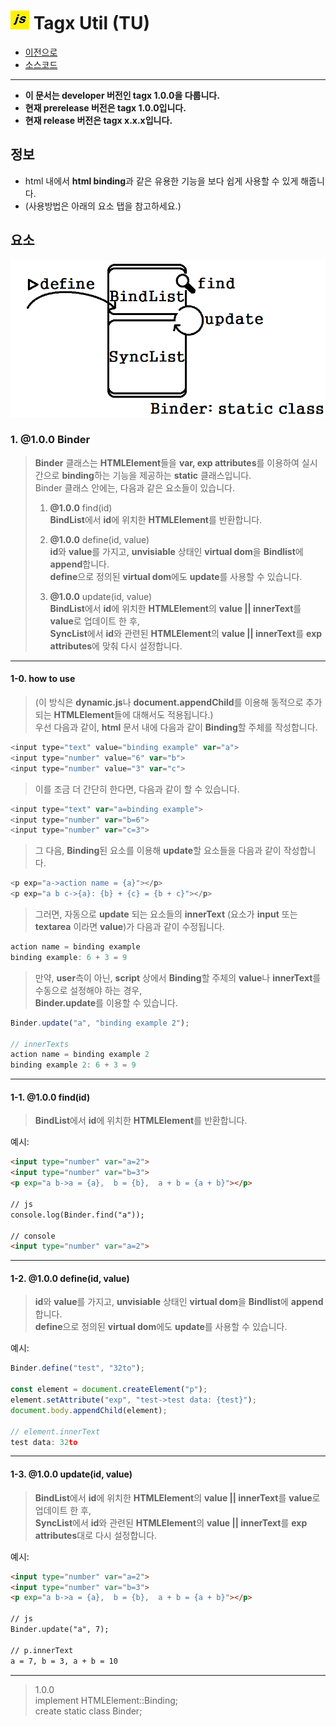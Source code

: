 # ![JavaScript icon](https://github.com/hynrusang/js-lib/blob/main/resource/logo.png) Tagx Util (TU)
- [이전으로](https://github.com/hynrusang/js-lib)
- [소스코드](https://github.com/hynrusang/js-lib/blob/main/1.0.0/tagx.js)
---
- **이 문서는 developer 버전인 tagx 1.0.0을 다룹니다.**  
- **현재 prerelease 버전은 tagx 1.0.0입니다.**
- **현재 release 버전은 tagx x.x.x입니다.**
## 정보
- html 내에서 **html binding**과 같은 유용한 기능을 보다 쉽게 사용할 수 있게 해줍니다.
- (사용방법은 아래의 요소 탭을 참고하세요.)

## 요소
<img src="https://github.com/hynrusang/js-lib/blob/main/resource/scene_binder.png">  
  
### 1. **@1.0.0** Binder
> **Binder** 클래스는 **HTMLElement**들을 **var, exp attributes**를 이용하여 실시간으로 **binding**하는 기능을 제공하는 **static** 클래스입니다.  
> Binder 클래스 안에는, 다음과 같은 요소들이 있습니다.  
>  
> 1. **@1.0.0** find(id)  
> **BindList**에서 **id**에 위치한 **HTMLElement**를 반환합니다.  
>  
> 2. **@1.0.0** define(id, value)  
> **id**와 **value**를 가지고, **unvisiable** 상태인 **virtual dom**을 **Bindlist**에 **append**합니다.  
> **define**으로 정의된 **virtual dom**에도 **update**를 사용할 수 있습니다.  
>  
> 3. **@1.0.0** update(id, value)  
> **BindList**에서 **id**에 위치한 **HTMLElement**의 **value || innerText**를 **value**로 업데이트 한 후,  
> **SyncList**에서 **id**와 관련된 **HTMLElement**의 **value || innerText**를 **exp attributes**에 맞춰 다시 설정합니다.
---
#### 1-0. how to use
> (이 방식은 **dynamic.js**나 **document.appendChild**를 이용해 동적으로 추가되는 **HTMLElement**들에 대해서도 적용됩니다.)  
> 우선 다음과 같이, **html** 문서 내에 다음과 같이 **Binding**할 주체를 작성합니다.  
```js
<input type="text" value="binding example" var="a">
<input type="number" value="6" var="b">
<input type="number" value="3" var="c">
```
> 이를 조금 더 간단히 한다면, 다음과 같이 할 수 있습니다.
```js
<input type="text" var="a=binding example">
<input type="number" var="b=6">
<input type="number" var="c=3">
```
> 그 다음, **Binding**된 요소를 이용해 **update**할 요소들을 다음과 같이 작성합니다.
```js
<p exp="a->action name = {a}"></p>
<p exp="a b c->{a}: {b} + {c} = {b + c}"></p>
```
> 그러면, 자동으로 **update** 되는 요소들의 **innerText** (요소가 **input** 또는 **textarea** 이라면 **value**)가 다음과 같이 수정됩니다.
```js
action name = binding example
binding example: 6 + 3 = 9
```
> 만약, **user**측이 아닌, **script** 상에서 **Binding**할 주체의 **value**나 **innerText**를 수동으로 설정해야 하는 경우,  
> **Binder.update**를 이용할 수 있습니다. 
```js
Binder.update("a", "binding example 2");

// innerTexts
action name = binding example 2
binding example 2: 6 + 3 = 9
```
---
#### 1-1. **@1.0.0** find(id)  
> **BindList**에서 **id**에 위치한 **HTMLElement**를 반환합니다.  
  
예시:
```html
<input type="number" var="a=2">
<input type="number" var="b=3">
<p exp="a b->a = {a},  b = {b},  a + b = {a + b}"></p>

// js
console.log(Binder.find("a"));

// console
<input type="number" var="a=2">
```
---
#### 1-2. **@1.0.0** define(id, value)
> **id**와 **value**를 가지고, **unvisiable** 상태인 **virtual dom**을 **Bindlist**에 **append**합니다.  
> **define**으로 정의된 **virtual dom**에도 **update**를 사용할 수 있습니다.  
  
예시:
```js
Binder.define("test", "32to");

const element = document.createElement("p");
element.setAttribute("exp", "test->test data: {test}");
document.body.appendChild(element);

// element.innerText
test data: 32to
```
---
#### 1-3. **@1.0.0** update(id, value)
> **BindList**에서 **id**에 위치한 **HTMLElement**의 **value || innerText**를 **value**로 업데이트 한 후,  
> **SyncList**에서 **id**와 관련된 **HTMLElement**의 **value || innerText**를 **exp attributes**대로 다시 설정합니다.  
  
예시:
```html
<input type="number" var="a=2">
<input type="number" var="b=3">
<p exp="a b->a = {a},  b = {b},  a + b = {a + b}"></p>

// js
Binder.update("a", 7);

// p.innerText
a = 7, b = 3, a + b = 10
```
---
> 1.0.0  
> implement HTMLElement::Binding;  
> create static class Binder;  
